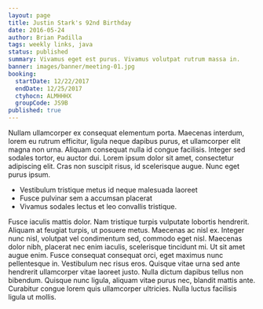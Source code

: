 ```yaml
---
layout: page
title: Justin Stark's 92nd Birthday
date: 2016-05-24
author: Brian Padilla
tags: weekly links, java
status: published
summary: Vivamus eget est purus. Vivamus volutpat rutrum massa in.
banner: images/banner/meeting-01.jpg
booking:
  startDate: 12/22/2017
  endDate: 12/25/2017
  ctyhocn: ALMHHHX
  groupCode: JS9B
published: true
---
```

Nullam ullamcorper ex consequat elementum porta. Maecenas interdum, lorem eu rutrum efficitur, ligula neque dapibus purus, et ullamcorper elit magna non urna. Aliquam consequat nulla id congue facilisis. Integer sed sodales tortor, eu auctor dui. Lorem ipsum dolor sit amet, consectetur adipiscing elit. Cras non suscipit risus, id scelerisque augue. Nunc eget purus ipsum.

* Vestibulum tristique metus id neque malesuada laoreet
* Fusce pulvinar sem a accumsan placerat
* Vivamus sodales lectus et leo convallis tristique.

Fusce iaculis mattis dolor. Nam tristique turpis vulputate lobortis hendrerit. Aliquam at feugiat turpis, ut posuere metus. Maecenas ac nisl ex. Integer nunc nisl, volutpat vel condimentum sed, commodo eget nisl. Maecenas dolor nibh, placerat nec enim iaculis, scelerisque tincidunt mi. Ut sit amet augue enim. Fusce consequat consequat orci, eget maximus nunc pellentesque in. Vestibulum nec risus eros. Quisque vitae urna sed ante hendrerit ullamcorper vitae laoreet justo. Nulla dictum dapibus tellus non bibendum. Quisque nunc ligula, aliquam vitae purus nec, blandit mattis ante. Curabitur congue lorem quis ullamcorper ultricies. Nulla luctus facilisis ligula ut mollis.
